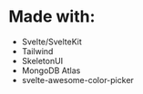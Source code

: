 # Made with:

- Svelte/SvelteKit
- Tailwind
- SkeletonUI
- MongoDB Atlas
- svelte-awesome-color-picker
